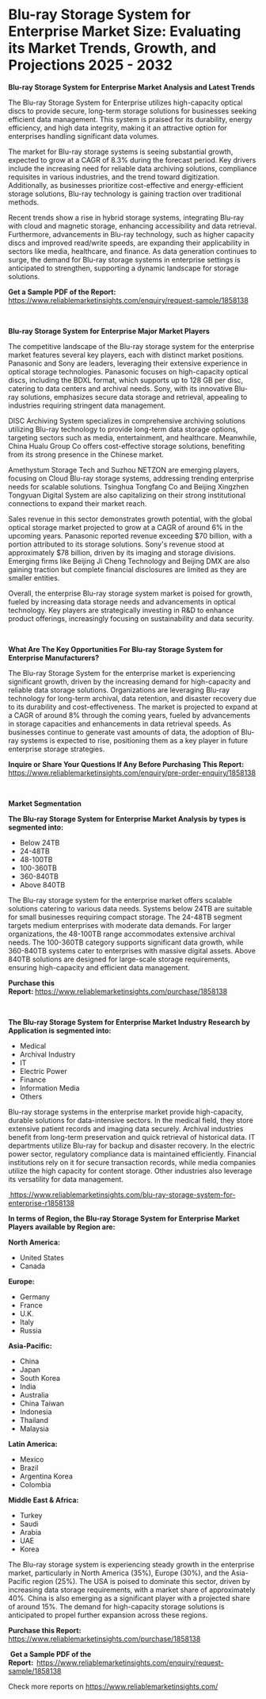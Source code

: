 <p><h1>Blu-ray Storage System for Enterprise Market Size: Evaluating its Market Trends, Growth, and Projections 2025 - 2032</h1></p><p><strong>Blu-ray Storage System for Enterprise Market Analysis and Latest Trends</strong></p>
<p><p>The Blu-ray Storage System for Enterprise utilizes high-capacity optical discs to provide secure, long-term storage solutions for businesses seeking efficient data management. This system is praised for its durability, energy efficiency, and high data integrity, making it an attractive option for enterprises handling significant data volumes. </p><p>The market for Blu-ray storage systems is seeing substantial growth, expected to grow at a CAGR of 8.3% during the forecast period. Key drivers include the increasing need for reliable data archiving solutions, compliance requisites in various industries, and the trend toward digitization. Additionally, as businesses prioritize cost-effective and energy-efficient storage solutions, Blu-ray technology is gaining traction over traditional methods.</p><p>Recent trends show a rise in hybrid storage systems, integrating Blu-ray with cloud and magnetic storage, enhancing accessibility and data retrieval. Furthermore, advancements in Blu-ray technology, such as higher capacity discs and improved read/write speeds, are expanding their applicability in sectors like media, healthcare, and finance. As data generation continues to surge, the demand for Blu-ray storage systems in enterprise settings is anticipated to strengthen, supporting a dynamic landscape for storage solutions.</p></p>
<p><strong>Get a Sample PDF of the Report:&nbsp;</strong> <a href="https://www.reliablemarketinsights.com/enquiry/request-sample/1858138?utm_campaign=3559&utm_medium=2&utm_source=Github&utm_content=ia&utm_term=07042025&utm_id=blu-ray-storage-system-for-enterprise">https://www.reliablemarketinsights.com/enquiry/request-sample/1858138</a></p>
<p>&nbsp;</p>
<p><strong>Blu-ray Storage System for Enterprise Major Market Players</strong></p>
<p><p>The competitive landscape of the Blu-ray storage system for the enterprise market features several key players, each with distinct market positions. Panasonic and Sony are leaders, leveraging their extensive experience in optical storage technologies. Panasonic focuses on high-capacity optical discs, including the BDXL format, which supports up to 128 GB per disc, catering to data centers and archival needs. Sony, with its innovative Blu-ray solutions, emphasizes secure data storage and retrieval, appealing to industries requiring stringent data management.</p><p>DISC Archiving System specializes in comprehensive archiving solutions utilizing Blu-ray technology to provide long-term data storage options, targeting sectors such as media, entertainment, and healthcare. Meanwhile, China Hualu Group Co offers cost-effective storage solutions, benefiting from its strong presence in the Chinese market.</p><p>Amethystum Storage Tech and Suzhou NETZON are emerging players, focusing on Cloud Blu-ray storage systems, addressing trending enterprise needs for scalable solutions. Tsinghua Tongfang Co and Beijing Xingzhen Tongyuan Digital System are also capitalizing on their strong institutional connections to expand their market reach.</p><p>Sales revenue in this sector demonstrates growth potential, with the global optical storage market projected to grow at a CAGR of around 6% in the upcoming years. Panasonic reported revenue exceeding $70 billion, with a portion attributed to its storage solutions. Sony's revenue stood at approximately $78 billion, driven by its imaging and storage divisions. Emerging firms like Beijing Ji Cheng Technology and Beijing DMX are also gaining traction but complete financial disclosures are limited as they are smaller entities.</p><p>Overall, the enterprise Blu-ray storage system market is poised for growth, fueled by increasing data storage needs and advancements in optical technology. Key players are strategically investing in R&D to enhance product offerings, increasingly focusing on sustainability and data security.</p></p>
<p>&nbsp;</p>
<p><strong>What Are The Key Opportunities For Blu-ray Storage System for Enterprise Manufacturers?</strong></p>
<p><p>The Blu-ray Storage System for the enterprise market is experiencing significant growth, driven by the increasing demand for high-capacity and reliable data storage solutions. Organizations are leveraging Blu-ray technology for long-term archival, data retention, and disaster recovery due to its durability and cost-effectiveness. The market is projected to expand at a CAGR of around 8% through the coming years, fueled by advancements in storage capacities and enhancements in data retrieval speeds. As businesses continue to generate vast amounts of data, the adoption of Blu-ray systems is expected to rise, positioning them as a key player in future enterprise storage strategies.</p></p>
<p><strong>Inquire or Share Your Questions If Any Before Purchasing This Report:</strong> <a href="https://www.reliablemarketinsights.com/enquiry/pre-order-enquiry/1858138?utm_campaign=3559&utm_medium=2&utm_source=Github&utm_content=ia&utm_term=07042025&utm_id=blu-ray-storage-system-for-enterprise">https://www.reliablemarketinsights.com/enquiry/pre-order-enquiry/1858138</a></p>
<p>&nbsp;</p>
<p><strong>Market Segmentation</strong></p>
<p><strong>The Blu-ray Storage System for Enterprise Market Analysis by types is segmented into:</strong></p>
<p><ul><li>Below 24TB</li><li>24-48TB</li><li>48-100TB</li><li>100-360TB</li><li>360-840TB</li><li>Above 840TB</li></ul></p>
<p><p>The Blu-ray storage system for the enterprise market offers scalable solutions catering to various data needs. Systems below 24TB are suitable for small businesses requiring compact storage. The 24-48TB segment targets medium enterprises with moderate data demands. For larger organizations, the 48-100TB range accommodates extensive archival needs. The 100-360TB category supports significant data growth, while 360-840TB systems cater to enterprises with massive digital assets. Above 840TB solutions are designed for large-scale storage requirements, ensuring high-capacity and efficient data management.</p></p>
<p><strong>Purchase this Report:&nbsp;</strong><a href="https://www.reliablemarketinsights.com/purchase/1858138?utm_campaign=3559&utm_medium=2&utm_source=Github&utm_content=ia&utm_term=07042025&utm_id=blu-ray-storage-system-for-enterprise">https://www.reliablemarketinsights.com/purchase/1858138</a></p>
<p>&nbsp;</p>
<p><strong>The Blu-ray Storage System for Enterprise Market Industry Research by Application is segmented into:</strong></p>
<p><ul><li>Medical</li><li>Archival Industry</li><li>IT</li><li>Electric Power</li><li>Finance</li><li>Information Media</li><li>Others</li></ul></p>
<p><p>Blu-ray storage systems in the enterprise market provide high-capacity, durable solutions for data-intensive sectors. In the medical field, they store extensive patient records and imaging data securely. Archival industries benefit from long-term preservation and quick retrieval of historical data. IT departments utilize Blu-ray for backup and disaster recovery. In the electric power sector, regulatory compliance data is maintained efficiently. Financial institutions rely on it for secure transaction records, while media companies utilize the high capacity for content storage. Other industries also leverage its versatility for data management.</p></p>
<p><a href="https://www.reliablemarketinsights.com/blu-ray-storage-system-for-enterprise-r1858138?utm_campaign=3559&utm_medium=2&utm_source=Github&utm_content=ia&utm_term=07042025&utm_id=blu-ray-storage-system-for-enterprise">&nbsp;https://www.reliablemarketinsights.com/blu-ray-storage-system-for-enterprise-r1858138</a></p>
<p><strong>In terms of Region, the Blu-ray Storage System for Enterprise Market Players available by Region are:</strong></p>
<p>
    <p> <strong> North America: </strong>
        <ul>
            <li>United States</li>
            <li>Canada</li>
        </ul>
        </p> 
    <p> <strong> Europe: </strong>
        <ul>
            <li>Germany</li>
            <li>France</li>
            <li>U.K.</li>
            <li>Italy</li>
            <li>Russia</li>
        </ul>
        </p> 
    <p> <strong> Asia-Pacific: </strong>
        <ul>
            <li>China</li>
            <li>Japan</li>
            <li>South Korea</li>
            <li>India</li>
            <li>Australia</li>
            <li>China Taiwan</li>
            <li>Indonesia</li>
            <li>Thailand</li>
            <li>Malaysia</li>
        </ul>
        </p> 
    <p> <strong> Latin America: </strong>
        <ul>
            <li>Mexico</li>
            <li>Brazil</li>
            <li>Argentina Korea</li>
            <li>Colombia</li>
        </ul>
        </p> 
    <p> <strong> Middle East & Africa: </strong>
        <ul>
            <li>Turkey</li>
            <li>Saudi</li>
            <li>Arabia</li>
            <li>UAE</li>
            <li>Korea</li>
        </ul>
    </p>
    </p>
<p><p>The Blu-ray storage system is experiencing steady growth in the enterprise market, particularly in North America (35%), Europe (30%), and the Asia-Pacific region (25%). The USA is poised to dominate this sector, driven by increasing data storage requirements, with a market share of approximately 40%. China is also emerging as a significant player with a projected share of around 15%. The demand for high-capacity storage solutions is anticipated to propel further expansion across these regions.</p></p>
<p><strong>Purchase this Report: </strong><a href="https://www.reliablemarketinsights.com/purchase/1858138?utm_campaign=3559&utm_medium=2&utm_source=Github&utm_content=ia&utm_term=07042025&utm_id=blu-ray-storage-system-for-enterprise">https://www.reliablemarketinsights.com/purchase/1858138</a></p>
<p>&nbsp;<strong>Get a Sample PDF of the Report:&nbsp;&nbsp;</strong><a href="https://www.reliablemarketinsights.com/enquiry/request-sample/1858138?utm_campaign=3559&utm_medium=2&utm_source=Github&utm_content=ia&utm_term=07042025&utm_id=blu-ray-storage-system-for-enterprise">https://www.reliablemarketinsights.com/enquiry/request-sample/1858138</a></p>
<p><strong></strong></p>
<p>Check more reports on <a href="https://www.reliablemarketinsights.com/?utm_campaign=3559&utm_medium=2&utm_source=Github&utm_content=ia&utm_term=07042025&utm_id=blu-ray-storage-system-for-enterprise">https://www.reliablemarketinsights.com/</a></p>